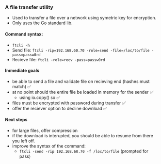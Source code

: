 ### A file transfer utility
- Used to transfer a file over a network using symetric key for encryption.
- Only uses the Go standard lib.

#### Command syntax:
- `ftcli -h`
- Send file:     `ftcli -rip=192.168.60.70 -role=send -file=/loc/to/file -pass=passw0rd`
- Recieve file:  `ftcli -role=recv -pass=passw0rd`

#### Immediate goals
- be able to send a file and validate file on recieving end (hashes must match) ✅
- at no point should the entire file be loaded in memory for the sender ✅
    - using io.copy() so ✅
- files must be encrypted with password during transfer ✅
- offer the reciever option to decline download ✅

#### Next steps
- for large files, offer compression
- if the download is interupted, you should be able to resume from there you left off.
- improve the syntax of the command:
    - `ftcli -send -rip 192.168.60.70 -f /loc/to/file` (prompted for pass)
